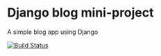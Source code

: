 # Django blog mini-project

A simple blog app using Django

[![Build Status](https://travis-ci.org/bogdan-vlad/django-blog.svg?branch=master)](https://travis-ci.org/bogdan-vlad/django-blog)